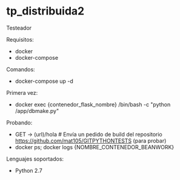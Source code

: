# tp_distribuida2

Testeador

Requisitos:

- docker
- docker-compose

Comandos:

- docker-compose up -d

Primera vez:
- docker exec {contenedor_flask_nombre} /bin/bash -c "python /app/dbmake.py"

Probando:
- GET -> (url)/hola # Envía un pedido de build del repositorio https://github.com/mat105/GITPYTHONTESTS (para probar)
- docker ps; docker logs {NOMBRE_CONTENEDOR_BEANWORK}

Lenguajes soportados:
- Python 2.7
